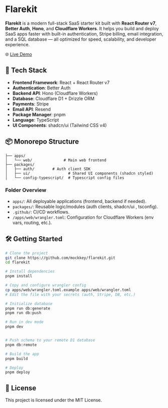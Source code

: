 # Flarekit

**Flarekit** is a modern full-stack SaaS starter kit built with **React Router v7**, **Better Auth**, **Hono**, and **Cloudflare Workers**. It helps you build and deploy SaaS apps faster with built-in authentication, Stripe billing, email integration, and a SQL database — all optimized for speed, scalability, and developer experience.

🌐 [Live Demo](https://flarekit.mockkey.com/)



## 🚀 Tech Stack

- **Frontend Framework**: React + React Router v7
- **Authentication**: Better Auth
- **Backend API**: Hono (Cloudflare Workers)
- **Database**: Cloudflare D1 + Drizzle ORM
- **Payments**: Stripe
- **Email API**: Resend
- **Package Manager**: pnpm
- **Language**: TypeScript
- **UI Components**: shadcn/ui (Tailwind CSS v4)



## 📦 Monorepo Structure

```
├── apps/
│   └── web/              # Main web frontend
├── packages/
│   ├── auth/        # Auth client SDK
│   ├── ui/                 # Shared UI components (shadcn styled)
│   └── config-typescript/  # Typescript config files
```

### Folder Overview

- `apps/`: All deployable applications (frontend, backend if needed).
- `packages/`: Reusable logic/modules (auth clients, shadcn/ui , tsconfig).
- `.github/`: CI/CD workflows.
- `/apps/web/wrangler.toml`: Configuration for Cloudflare Workers (env vars, routing, etc.).




## 🛠️ Getting Started

```bash
# Clone the project
git clone https://github.com/mockkey/flarekit.git
cd flarekit

# Install dependencies
pnpm install

# Copy and configure wrangler config
cp apps/web/wrangler.toml.example apps/web/wrangler.toml
# Edit the file with your secrets (auth, Stripe, DB, etc.)

# Initialize database
pnpm run db:generate
pnpm run db:push

# Run in dev mode
pnpm dev


# Push schema to your remote D1 database
pnpm db:remote

# Build the app
pnpm build

# Deploy
pnpm deploy

```

## 📜 License
This project is licensed under the MIT License.